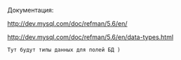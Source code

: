 Документация:

http://dev.mysql.com/doc/refman/5.6/en/

http://dev.mysql.com/doc/refman/5.6/en/data-types.html


```
Тут будут типы данных для полей БД )
```
